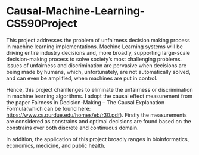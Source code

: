# Causal-Machine-Learning-CS590Project

This project addresses the problem of unfairness decision making process in machine learning implementations. Machine Learning systems will be driving entire industry decisions and, more broadly, supporting large-scale decision-making process to solve society’s most challenging problems. Issues of unfairness and discrimination are pervasive when decisions
are being made by humans, which, unfortunately, are not automatically solved, and can even be amplified, when machines are put in control. 

Hence, this project chanllenges to eliminate the unfairness or discrimination in machine learning algorithms. I adopt the causal effect measurement from the paper Fairness in Decision-Making – The Causal Explanation Formula(which can be found here: https://www.cs.purdue.edu/homes/eb/r30.pdf). Firstly the measurements are considered as constrains and optimal decisions are found based on the constrains over both discrete and continuous domain. 

In addition, the application of this project broadly ranges in bioinformatics, economics, medicine, and public health.